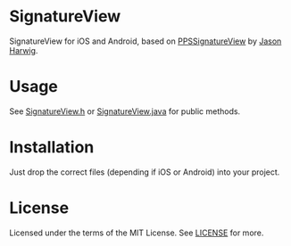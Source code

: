 # SignatureView

SignatureView for iOS and Android, based on [PPSSignatureView](https://github.com/jharwig/PPSSignatureView) by [Jason Harwig](https://github.com/jharwig).


# Usage
See [SignatureView.h](https://github.com/Leandros/SignatureView/blob/master/iOS/SignatureView.h) or [SignatureView.java](https://github.com/Leandros/SignatureView/blob/master/Android/SignatureView.java#L59) for public methods.


# Installation
Just drop the correct files (depending if iOS or Android) into your project.


# License
Licensed under the terms of the MIT License. See [LICENSE](https://github.com/Leandros/SignatureView/blob/master/LICENSE) for more.

